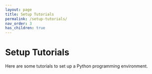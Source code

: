 ```yaml
---
layout: page
title: Setup Tutorials
permalink: /setup-tutorials/
nav_order: 3
has_children: true
---
```


# Setup Tutorials

Here are some tutorials to set up a Python programming environment.